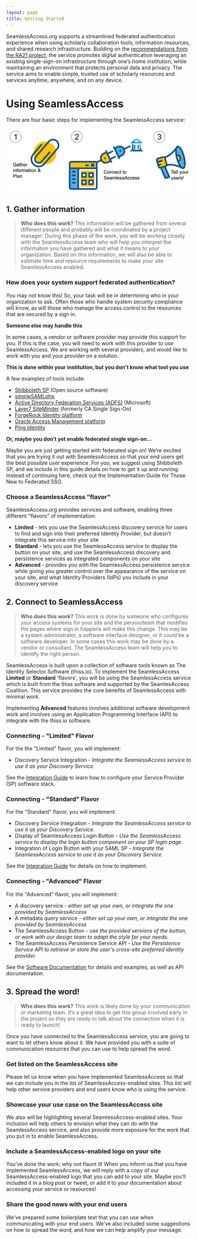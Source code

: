 ```yaml
---
layout: page
title: Getting Started
---
```


SeamlessAccess.org supports a streamlined federated authentication experience when using scholarly collaboration tools, information resources, and shared research infrastructure. Building on the [recommendations from the RA21 project](https://ra21.org/index.php/results/), the service promotes digital authentication leveraging an existing single-sign-on infrastructure through one’s home institution, while maintaining an environment that protects personal data and privacy. The service aims to enable simple, trusted use of scholarly resources and services anytime, anywhere, and on any device.

# Using SeamlessAccess

There are four basic steps for implementing the SeamlessAccess service:

![Four steps: 1 Gather information, 2. Connect Seamless Access Service, 3. Add Seamless Access button, 4. Tell your users](/assets/img/gettingStartedSteps.png)

## 1. Gather information

> **Who does this work?** This information will be gathered from several different people and probably will be coordinated by a project manager. During this phase of the work, you will be working closely with the SeamlessAccess team who will help you interpret the information you have gathered and what it means to your organization. Based on this information, we will also be able to estimate time and resource requirements to make your site SeamlessAccess enabled.

### How does your system support federated authentication?

You may not know this! So, your task will be in determining who in your organization to ask. Often those who handle system security compliance will know, as will those who manage the access control to the resources that are secured by a sign in. 

**Someone else may handle this**

In some cases, a vendor or software provider may provide this support for you. If this is the case, you will need to work with this provider to use SeamlessAccess. We are working with several providers, and would like to work with you and your provider on a solution.

**This is done within your institution, but you don't know what tool you use**

A few examples of tools include:

* [Shibboleth SP](https://www.shibboleth.net/products/service-provider/) (Open source software)
* [simpleSAMLphp](http://simplesamlphp.org/)
* [Active Directory Federation Services (ADFS)](https://docs.microsoft.com/en-us/windows-server/identity/active-directory-federation-services) (Microsoft)
* [Layer7 SiteMinder](https://www.ca.com/us/products/ca-single-sign-on.html) (formerly CA Single Sign-On)
* [ForgeRock Identity platform](https://www.forgerock.com/platform)
* [Oracle Access Management platform](https://www.oracle.com/middleware/identity-management/access-management/)
* [Ping Identity](https://www.pingidentity.com/en.html)

**Or, maybe you don’t yet enable federated single sign-on…**

Maybe you are just getting started with federated sign on! We’re excited that you are trying it out with SeamlessAccess so that your end users get the best possible user experience. For you, we suggest using Shibboleth SP, and we include in this guide details on how to get it up and running. Instead of continuing here, check out the Implementation Guide for Those New to Federated SSO.

### Choose a SeamlessAccess "flavor"

SeamlessAccess.org provides services and software, enabling three different "flavors" of implementation:

* **Limited** - lets you use the SeamlessAccess discovery service for users to find and sign into their preferred Identity Provider, but doesn’t integrate this service into your site
* **Standard** - lets you use the SeamlessAccess service to display the button on your site, and use the SeamlessAccess discovery and persistence services as integrated components on your site
* **Advanced** - provides you with the SeamlessAccess persistence service while giving you greater control over the appearance of the service on your site, and what Identity Providers (IdPs) you include in your discovery service

## 2. Connect to SeamlessAccess

> **Who does this work?** This work is done by someone who configures your access systems for your site and the person/team that modifies the pages where sign in happens will make this change. This may be a system administrator, a software interface designer, or it could be a software developer. In some cases this work may be done by a vendor or consultant. The SeamlessAccess team will help you to identify the right person.

SeamlessAccess is built upon a collection of software tools known as The Identity Selector Software (thiss.io). To implement the SeamlessAccess **Limited** or **Standard** 'flavors', you will be using the SeamlessAccess service which is built from the thiss software and supported by the SeamlesAccess Coalition. This service provides the core benefits of SeamlessAccess with minimal work.

Implementing **Advanced** features involves additional software development work and involves using an Application Programming Interface (API) to integrate with the thiss.io software.

### Connecting - "Limited" Flavor

For the the "Limited" flavor, you will implement:

* Discovery Service Integration - _Integrate the SeamlessAccess service to use it as your Discovery Service._

See the [Integration Guide](https://thiss.io/integration/) to learn how to configure your Service Provider (SP) software stack.

### Connecting - "Standard" Flavor

For the "Standard" flavor, you will implement:

* Discovery Service Integration - _Integrate the SeamlessAccess service to use it as your Discovery Service._
* Display of SeamlessAccess Login Button - _Use the SeamlessAccess service to display the login button component on your SP login page._
* Integration of Login Button with your SAML SP - _Integrate the SeamlessAccess service to use it as your Discovery Service._

See the [Integration Guide](https://thiss.io/integration/) for details on how to implement.

### Connecting - "Advanced" Flavor

For the "Advanced" flavor, you will implement:

* A discovery service - _either set up your own, or integrate the one provided by SeamlessAccess_
* A metadata query service - _either set up your own, or integrate the one provided by SeamlessAccess_
* The SeamlessAccess Button - _use the provided versions of the button, or work with our design team to adapt the style for your needs._
* The SeamlessAccess Persistence Service API - _Use the Persistence Service API to retrieve or store the user's cross-site preferred identity provider._

See the [Software Documentation](https://thiss.io/documentation.html) for details and examples, as well as API documentation.

## 3. Spread the word!

> **Who does this work?** This work is likely done by your communication or marketing team. It’s a great idea to get this group involved early in the project so they are ready to talk about the connection when it is ready to launch!

Once you have connected to the SeamlessAccess service, you are going to want to let others know about it. We have provided you with a suite of communication resources that you can use to help spread the word.

### Get listed on the SeamlessAccess site
Please let us know when you have implemented SeamlessAccess so that we can include you in the list of SeamlessAccess-enabled sites. This list will help other service providers and end users know who is using the service.

### Showcase your use case on the SeamlessAccess site
We also will be highlighting several SeamlessAccess-enabled sites. Your inclusion will help others to envision what they can do with the SeamlessAccess service, and also provide more exposure for the work that you put in to enable SeamlessAccess.

### Include a SeamlessAccess-enabled logo on your site
You’ve done the work; why not flaunt it! When you inform us that you have implemented SeamlessAccess, we will reply with a copy of our SeamlessAccess-enabled logo that you can add to your site. Maybe you’ll included it in a blog post or tweet, or add it to your documentation about accessing your service or resources!

### Share the good news with your end users
We’ve prepared some boilerplate text that you can use when communicating with your end users. We’ve also included some suggestions on how to spread the word, and how we can help amplify your message.
